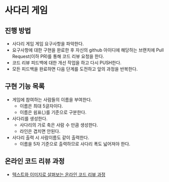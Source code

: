 # 사다리 게임
## 진행 방법
* 사다리 게임 게임 요구사항을 파악한다.
* 요구사항에 대한 구현을 완료한 후 자신의 github 아이디에 해당하는 브랜치에 Pull Request(이하 PR)를 통해 코드 리뷰 요청을 한다.
* 코드 리뷰 피드백에 대한 개선 작업을 하고 다시 PUSH한다.
* 모든 피드백을 완료하면 다음 단계를 도전하고 앞의 과정을 반복한다.

## 구현 기능 목록
* 게임에 참여하는 사람들의 이름을 부여한다.
  * 이름은 최대 5글자이다.
  * 이름은 쉼표(,)를 기준으로 구분한다.
* 사다리를 생성한다.
  * 사다리의 가로 축은 사람 수 만큼 생성한다.
  * 라인은 겹치면 안된다.
* 사다리 출력 시 사람이름도 같이 출력한다.
  * 이름을 5자 기준으로 출력하므로 사다리 폭도 넓어져야 한다.

## 온라인 코드 리뷰 과정
* [텍스트와 이미지로 살펴보는 온라인 코드 리뷰 과정](https://github.com/nextstep-step/nextstep-docs/tree/master/codereview)